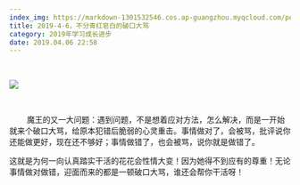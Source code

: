 ```yaml
---
index_img: https://markdown-1301532546.cos.ap-guangzhou.myqcloud.com/peipei_blog/20210921144246.jpeg
title: 2019-4-6，不分青红皂白的破口大骂
category: 2019年学习成长进步
date: 2019.04.06 22:58
---
```


 

![](https://markdown-1301532546.cos.ap-guangzhou.myqcloud.com/peipei_blog/20210921144246.jpeg)  



   

        魔王的又一大问题：遇到问题，不是想着应对方法，怎么解决，而是一开始就来个破口大骂，给原本犯错后脆弱的心灵重击。事情做对了，会被骂，批评说你还能做更好，现在还不够好；事情做错了，也会被骂，说你就是做错了。

​        这就是为何一向认真踏实干活的花花会性情大变！因为她得不到应有的尊重！无论事情做对做错，迎面而来的都是一顿破口大骂，谁还会帮你干活呀！



